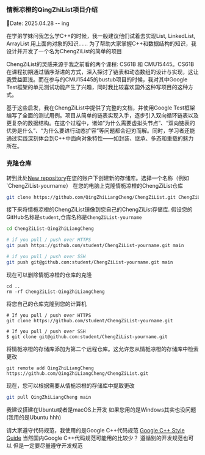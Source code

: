 ### 情栀凉橙的QingZhiList项目介绍
📅Date: 2025.04.28 -- ing

在学弟学妹问我怎么学C++的时候，我一般建议他们试着去实现List, LinkedList, ArrayList 用上面向对象的知识…… 为了帮助大家掌握C++和数据结构的知识，我设计并开发了一个名为ChengZiList的简单的项目

ChengZiList的灵感来源于我之前看的两个课程: CS61B 和 CMU15445。CS61B在课程初期通过循序渐进的方式，深入探讨了链表和动态数组的设计与实现，这让我受益匪浅。而在参与的CMU15445的bustub项目的时候，我对其中Google Test框架的单元测试功能产生了兴趣，同时我比较喜欢国外这种写项目的这种方式。

基于这些启发，我在ChengZiList中提供了完整的文档，并使用Google Test框架编写了全面的测试用例。项目从简单的链表实现入手，逐步引入双向循环链表以及更复杂的数据结构。在这个过程中，诸如“为什么需要虚拟头节点”、“双向链表的优势是什么”、“为什么要进行动态扩容”等问题都会迎刃而解。同时，学习者还能通过实践深刻体会到C++中面向对象特性——如封装、继承、多态和重载的魅力所在。

### 克隆仓库
转到此处[New repository](https://github.com/new)在您的账户下创建新的存储库。选择一个名称（例如`ChengZiList-yourname）
在您的电脑上克隆情栀凉橙的ChengZiList仓库
```bash
git clone https://github.com/QingZhiLiangCheng/ChengZiList.git ChengZiList-QingZhiLiangCheng
```
接下来将情栀凉橙的ChengZiList镜像到您自己的ChengZiList存储库. 假设您的GitHub名称是`student`,仓库名称是`ChengZiList-yourname`
```bash
cd ChengZiList-QingZhiLiangCheng

# if you pull / push over HTTPS
git push https://github.com/student/ChengZiList-yourname.git main

# if you pull / push over SSH
git push git@github.com:student/ChengZiList-yourname.git main
```
现在可以删除情栀凉橙的仓库的克隆
```shell
cd ..
rm -rf ChengZiList-QingZhiLiangCheng
```
将您自己的仓库克隆到您的计算机
```shell
# If you pull / push over HTTPS
git clone https://github.com/student/ChengZiList-yourname.git

# If you pull / push over SSH
$ git clone git@github.com:student/ChengZiList-yourname.git
```
将情栀凉橙的存储库添加为第二个远程仓库。这允许您从情栀凉橙的存储库中检索更改

```shell
git remote add QingZhiLiangCheng https://github.com/QingZhiLiangCheng/ChengZiList.git
```
现在，您可以根据需要从情栀凉橙的存储库中提取更改

```bash
git pull QingZhiLiangCheng main
```
我建议搭建在Ubuntu或者是macOS上开发 如果您用的是Windows其实也没问题(我用的是Ubuntu hhh)

请大家遵守代码规范，我使用的是Google C++代码规范 [Google C++ Style Guide](https://google.github.io/styleguide/cppguide.html) 当然国内Google C++代码规范可能用的比较少？ 遵循别的开发规范也可以 但是一定要尽量遵守开发规范
